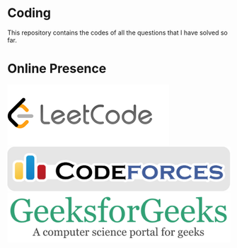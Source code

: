 # Coding
This repository contains the codes of all the questions that I have solved so far.


# Online Presence
[![Images](Images/Leetcode%20Logo.png)](https://leetcode.com/just__a__visitor/ "just__a__visitor")
[![Images](Images/Codeforces%20Logo.png)](https://codeforces.com/profile/Just_a_visitor "Just_a_visitor")
[![Images](Images/GeeksforGeeks%20Logo.png)](https://auth.geeksforgeeks.org/user/Just--a--Visitor "Just--a--Visitor")
